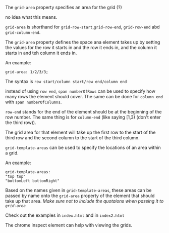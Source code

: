 The `grid-area` property specifies an area for the grid (?)



no idea what this means.

`grid-area` is shorthand for `grid-row-start`,`grid-row-end`, `grid-row-end` abd `grid-column-end`.


The `grid-area` property defines the space ana element takes up by setting the values for the row it starts in and the row it ends in, and the column it starts in and teh column it ends in.

An example:

```
grid-area: 1/2/3/3;
```

The syntax is `row start/column start/row end/column end`

instead of using `row end`, `span numberOfRows` can be used to specify how many rows the element should cover. The same can be done for `column end` with `span numberOfColumns`.

`row-end` stands for the end of the element should be at the beginning of the row number. The same thing is for `column-end` (like saying [1,3) (don't enter the third row)).

The grid area for that element will take up the first row to the start of the third row and the second column to the start of the third column.


`grid-template-areas` can be used to specify the locations of an area within a grid.

An example:

```
grid-template-areas:
"top top"
"bottomLeft bottomRight"
```
Based on the names given in `grid-template-areas`, these areas can be passed by name onto the `grid-area` property of the element that should take up that area. *Make sure not to include the quotaions when passing it to `grid-area`*

Check out the examples in `index.html` and in `index2.html`

The chrome inspect element can help with viewing the grids.